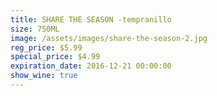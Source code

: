 ```yaml
---
title: SHARE THE SEASON -tempranillo
size: 750ML
image: /assets/images/share-the-season-2.jpg
reg_price: $5.99
special_price: $4.99
expiration_date: 2016-12-21 00:00:00
show_wine: true
---
```



